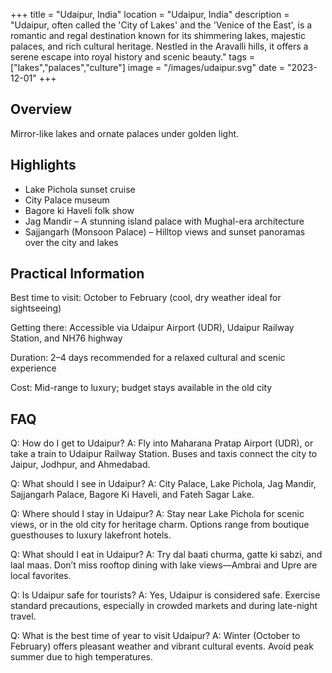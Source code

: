 +++
title = "Udaipur, India"
location = "Udaipur, India"
description = "Udaipur, often called the 'City of Lakes' and the 'Venice of the East', is a romantic and regal destination known for its shimmering lakes, majestic palaces, and rich cultural heritage. Nestled in the Aravalli hills, it offers a serene escape into royal history and scenic beauty."
tags = ["lakes","palaces","culture"]
image = "/images/udaipur.svg"
date = "2023-12-01"
+++

## Overview
Mirror-like lakes and ornate palaces under golden light.

## Highlights
- Lake Pichola sunset cruise
- City Palace museum
- Bagore ki Haveli folk show
- Jag Mandir – A stunning island palace with Mughal-era architecture
- Sajjangarh (Monsoon Palace) – Hilltop views and sunset panoramas over the city and lakes

## Practical Information
Best time to visit: October to February (cool, dry weather ideal for sightseeing)

Getting there: Accessible via Udaipur Airport (UDR), Udaipur Railway Station, and NH76 highway

Duration: 2–4 days recommended for a relaxed cultural and scenic experience

Cost: Mid-range to luxury; budget stays available in the old city

## FAQ
Q: How do I get to Udaipur? A: Fly into Maharana Pratap Airport (UDR), or take a train to Udaipur Railway Station. Buses and taxis connect the city to Jaipur, Jodhpur, and Ahmedabad.

Q: What should I see in Udaipur? A: City Palace, Lake Pichola, Jag Mandir, Sajjangarh Palace, Bagore Ki Haveli, and Fateh Sagar Lake.

Q: Where should I stay in Udaipur? A: Stay near Lake Pichola for scenic views, or in the old city for heritage charm. Options range from boutique guesthouses to luxury lakefront hotels.

Q: What should I eat in Udaipur? A: Try dal baati churma, gatte ki sabzi, and laal maas. Don’t miss rooftop dining with lake views—Ambrai and Upre are local favorites.

Q: Is Udaipur safe for tourists? A: Yes, Udaipur is considered safe. Exercise standard precautions, especially in crowded markets and during late-night travel.

Q: What is the best time of year to visit Udaipur? A: Winter (October to February) offers pleasant weather and vibrant cultural events. Avoid peak summer due to high temperatures.